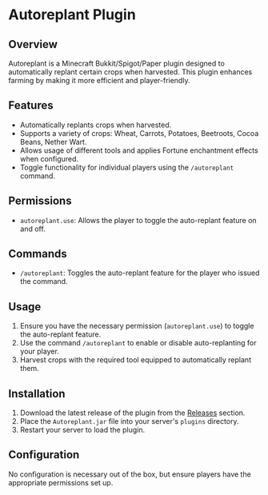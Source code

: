 # Autoreplant Plugin

## Overview

Autoreplant is a Minecraft Bukkit/Spigot/Paper plugin designed to automatically replant certain crops when harvested. This plugin enhances farming by making it more efficient and player-friendly.

## Features

- Automatically replants crops when harvested.
- Supports a variety of crops: Wheat, Carrots, Potatoes, Beetroots, Cocoa Beans, Nether Wart.
- Allows usage of different tools and applies Fortune enchantment effects when configured.
- Toggle functionality for individual players using the `/autoreplant` command.

## Permissions

- `autoreplant.use`: Allows the player to toggle the auto-replant feature on and off.

## Commands

- `/autoreplant`: Toggles the auto-replant feature for the player who issued the command.

## Usage

1. Ensure you have the necessary permission (`autoreplant.use`) to toggle the auto-replant feature.
2. Use the command `/autoreplant` to enable or disable auto-replanting for your player.
3. Harvest crops with the required tool equipped to automatically replant them.

## Installation

1. Download the latest release of the plugin from the [Releases](https://github.com/Niko302/Autoreplant/releases) section.
2. Place the `Autoreplant.jar` file into your server's `plugins` directory.
3. Restart your server to load the plugin.

## Configuration

No configuration is necessary out of the box, but ensure players have the appropriate permissions set up.
